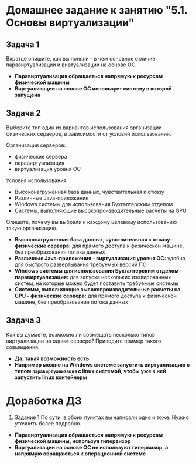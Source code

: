 # Домашнее задание к занятию "5.1. Основы виртуализации"

## Задача 1

Вкратце опишите, как вы поняли - в чем основное отличие паравиртуализации и виртуализации на основе ОС.
    
- **Паравиртуализация обращаеться напрямую к ресурсам физической машины**
- **Виртуализации на основе ОС использует систему в которой запущена**

## Задача 2

Выберите тип один из вариантов использования организации физических серверов, 
в зависимости от условий использования.

Организация серверов:
- физические сервера
- паравиртуализация
- виртуализация уровня ОС

Условия использования:

- Высоконагруженная база данных, чувствительная к отказу
- Различные Java-приложения
- Windows системы для использования Бухгалтерским отделом 
- Системы, выполняющие высокопроизводительные расчеты на GPU

Опишите, почему вы выбрали к каждому целевому использованию такую организацию.

- **Высоконагруженная база данных, чувствительная к отказу - физические сервера:** для прямого доступа к физической машине, без преобразования потока данных
- **Различные Java-приложения - виртуализация уровня ОС:** удобно для быстрого развертывания требуемых версий ПО
- **Windows системы для использования Бухгалтерским отделом - паравиртуализация:** для запуска нескольких изолированных систем, на которые можно будет поставить требуемые системы
- **Системы, выполняющие высокопроизводительные расчеты на GPU - физические сервера:** для прямого доступа к физической машине, без преобразования потока данных 

## Задача 3

Как вы думаете, возможно ли совмещать несколько типов виртуализации на одном сервере?
Приведите пример такого совмещения.
- **Да, такая возможность есть**
- **Например можно на Windows системе запустить виртуализацию с типом `паравиртуализация` с linux системой, чтобы уже в ней запустить linux контейнеры**

# Доработка ДЗ

1. Задание 1 По сути, в обоих пунктах вы написали одно и тоже. Нужно уточнить более подробно.
- **Паравиртуализация обращаеться напрямую к ресурсам физической машины, используя гипервизор**
- **Виртуализации на основе ОС не используют гипервизор, а напрямую обращаються к операционной системе**